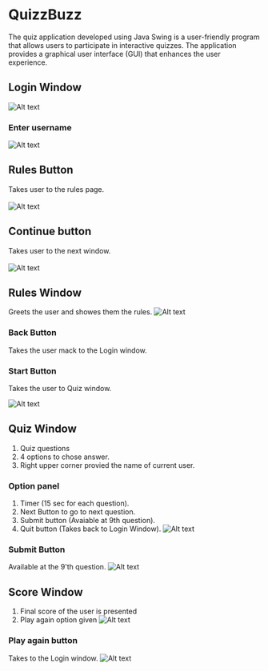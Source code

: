 # QuizzBuzz
The quiz application developed using Java Swing is a user-friendly program that allows users to participate in interactive quizzes. The application provides a graphical user interface (GUI) that enhances the user experience.
## Login Window
![Alt text](image.png)
### Enter username
![Alt text](image-1.png)
## Rules Button
Takes user to the rules page.<br></br>
![Alt text](image-2.png)
## Continue button 
Takes user to the next window.<br></br>
![Alt text](image-3.png)
## Rules Window
Greets the user and showes them the rules.
![Alt text](image-4.png)
### Back Button
Takes the user mack to the Login window.
### Start Button
Takes the user to Quiz window.

![Alt text](image-5.png)
## Quiz Window
1. Quiz questions
2. 4 options to chose answer.
3. Right upper corner provied the name of current user.
### Option panel
1. Timer (15 sec for each question).
2. Next Button to go to next question.
3. Submit button (Avaiable at 9th question).
4. Quit button (Takes back to Login Window).
![Alt text](image-6.png)
### Submit Button
Available at the 9'th question.
![Alt text](image-7.png)
## Score Window
1. Final score of the user is presented
2. Play again option given
![Alt text](image-8.png)
### Play again button
Takes to the Login window.
![Alt text](image-9.png)

